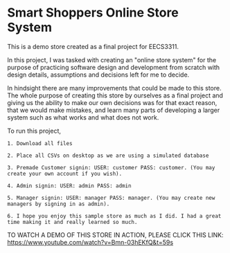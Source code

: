 # Smart Shoppers Online Store System

This is a demo store created as a final project for EECS3311.

In this project, I was tasked with creating an "online store system" for the purpose of practicing software design and development from scratch with design details, assumptions and decisions left for me to decide.

In hindsight there are many improvements that could be made to this store. The whole purpose of creating this store by ourselves as a final project and giving us the ability to make our own decisions was for that exact reason, that we would make mistakes, and learn many parts of developing a larger system such as what works and what does not work.

To run this project,

    1. Download all files

    2. Place all CSVs on desktop as we are using a simulated database

    3. Premade Customer signin: USER: customer PASS: customer. (You may create your own account if you wish).

    4. Admin signin: USER: admin PASS: admin

    5. Manager signin: USER: manager PASS: manager. (You may create new managers by signing in as admin).

    6. I hope you enjoy this sample store as much as I did. I had a great time making it and really learned so much.

TO WATCH A DEMO OF THIS STORE IN ACTION, PLEASE CLICK THIS LINK: https://www.youtube.com/watch?v=Bmn-03hEKfQ&t=59s
